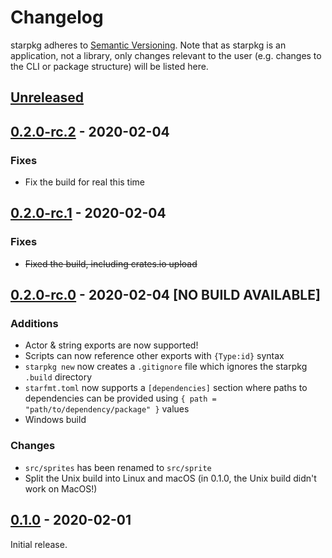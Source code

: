 # Changelog

starpkg adheres to [Semantic Versioning](https://semver.org/spec/v2.0.0.html). Note that as starpkg is an application, not a library, only changes relevant to the user (e.g. changes to the CLI or package structure) will be listed here.

## [Unreleased]

## [0.2.0-rc.2] - 2020-02-04
### Fixes
- Fix the build for real this time

## [0.2.0-rc.1] - 2020-02-04
### Fixes
- ~~Fixed the build, including crates.io upload~~

## [0.2.0-rc.0] - 2020-02-04 [NO BUILD AVAILABLE]
### Additions
- Actor & string exports are now supported!
- Scripts can now reference other exports with `{Type:id}` syntax
- `starpkg new` now creates a `.gitignore` file which ignores the starpkg `.build` directory
- `starfmt.toml` now supports a `[dependencies]` section where paths to dependencies can be provided using `{ path = "path/to/dependency/package" }` values
- Windows build

### Changes
- `src/sprites` has been renamed to `src/sprite`
- Split the Unix build into Linux and macOS (in 0.1.0, the Unix build didn't work on MacOS!)

## [0.1.0] - 2020-02-01
Initial release.

[Unreleased]: https://github.com/nanaian/starpkg/compare/v0.2.0-rc.2...HEAD
[0.2.0-rc.2]: https://github.com/nanaian/starpkg/compare/v0.2.0-rc.1...v0.2.0-rc.2]
[0.2.0-rc.1]: https://github.com/nanaian/starpkg/compare/v0.2.0-rc.0...v0.2.0-rc.1
[0.2.0-rc.0]: https://github.com/nanaian/starpkg/compare/v0.1.0...v0.2.0-rc.0
[0.1.0]: https://github.com/nanaian/starpkg/releases/tag/v0.1.0
